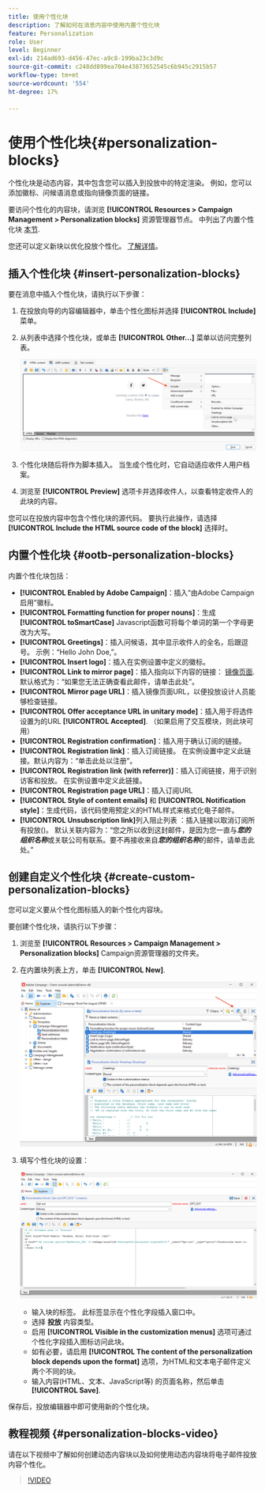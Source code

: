 ```yaml
---
title: 使用个性化块
description: 了解如何在消息内容中使用内置个性化块
feature: Personalization
role: User
level: Beginner
exl-id: 214ad693-d456-47ec-a9c8-199ba23c3d9c
source-git-commit: c248dd899ea704e43873652545c6b945c2915b57
workflow-type: tm+mt
source-wordcount: '554'
ht-degree: 17%

---
```


# 使用个性化块{#personalization-blocks}

个性化块是动态内容，其中包含您可以插入到投放中的特定渲染。 例如，您可以添加徽标、问候语消息或指向镜像页面的链接。

要访问个性化的内容块，请浏览 **[!UICONTROL Resources > Campaign Management > Personalization blocks]** 资源管理器节点。 中列出了内置个性化块 [本节](#ootb-personalization-blocks).

您还可以定义新块以优化投放个性化。 [了解详情](#create-custom-personalization-blocks)。

## 插入个性化块 {#insert-personalization-blocks}

要在消息中插入个性化块，请执行以下步骤：

1. 在投放向导的内容编辑器中，单击个性化图标并选择 **[!UICONTROL Include]** 菜单。
1. 从列表中选择个性化块，或单击 **[!UICONTROL Other...]** 菜单以访问完整列表。

   ![](assets/perso-content-block.png)

1. 个性化块随后将作为脚本插入。 当生成个性化时，它自动适应收件人用户档案。
1. 浏览至 **[!UICONTROL Preview]** 选项卡并选择收件人，以查看特定收件人的此块的内容。

您可以在投放内容中包含个性化块的源代码。 要执行此操作，请选择 **[!UICONTROL Include the HTML source code of the block]** 选择时。

## 内置个性化块 {#ootb-personalization-blocks}

内置个性化块包括：

* **[!UICONTROL Enabled by Adobe Campaign]**：插入“由Adobe Campaign启用”徽标。
* **[!UICONTROL Formatting function for proper nouns]**：生成 **[!UICONTROL toSmartCase]** Javascript函数可将每个单词的第一个字母更改为大写。
* **[!UICONTROL Greetings]**：插入问候语，其中显示收件人的全名，后跟逗号。 示例：“Hello John Doe,”。
* **[!UICONTROL Insert logo]**：插入在实例设置中定义的徽标。
* **[!UICONTROL Link to mirror page]**：插入指向以下内容的链接： [镜像页面](mirror-page.md). 默认格式为：“如果您无法正确查看此邮件，请单击此处”。
* **[!UICONTROL Mirror page URL]**：插入镜像页面URL，以便投放设计人员能够检查链接。
* **[!UICONTROL Offer acceptance URL in unitary mode]**：插入用于将选件设置为的URL **[!UICONTROL Accepted]**. （如果启用了交互模块，则此块可用）
* **[!UICONTROL Registration confirmation]**：插入用于确认订阅的链接。
* **[!UICONTROL Registration link]**：插入订阅链接。 在实例设置中定义此链接。默认内容为：“单击此处以注册”。
* **[!UICONTROL Registration link (with referrer)]**：插入订阅链接，用于识别访客和投放。 在实例设置中定义此链接。
* **[!UICONTROL Registration page URL]**：插入订阅URL
* **[!UICONTROL Style of content emails]** 和 **[!UICONTROL Notification style]**：生成代码，该代码使用预定义的HTML样式来格式化电子邮件。
* **[!UICONTROL Unsubscription link]**&#x200B;列入阻止列表 ：插入链接以取消订阅所有投放()。 默认关联内容为：“您之所以收到这封邮件，是因为您一直与&#x200B;***您的组织名称***&#x200B;或关联公司有联系。要不再接收来自&#x200B;***您的组织名称***&#x200B;的邮件，请单击此处。”

## 创建自定义个性化块 {#create-custom-personalization-blocks}

您可以定义要从个性化图标插入的新个性化内容块。

要创建个性化块，请执行以下步骤：

1. 浏览至 **[!UICONTROL Resources > Campaign Management > Personalization blocks]** Campaign资源管理器的文件夹。
1. 在内置块列表上方，单击 **[!UICONTROL New]**.

   ![](assets/perso-new-block.png)

1. 填写个性化块的设置：

   ![](assets/perso-custom-block.png)

   * 输入块的标签。 此标签显示在个性化字段插入窗口中。
   * 选择 **投放** 内容类型。
   * 启用 **[!UICONTROL Visible in the customization menus]** 选项可通过个性化字段插入图标访问此块。
   * 如有必要，请启用 **[!UICONTROL The content of the personalization block depends upon the format]** 选项，为HTML和文本电子邮件定义两个不同的块。
   * 输入内容(HTML、文本、JavaScript等) 的页面名称，然后单击 **[!UICONTROL Save]**.

保存后，投放编辑器中即可使用新的个性化块。

## 教程视频 {#personalization-blocks-video}

请在以下视频中了解如何创建动态内容块以及如何使用动态内容块将电子邮件投放内容个性化。

>[!VIDEO](https://video.tv.adobe.com/v/342088?quality=12)
